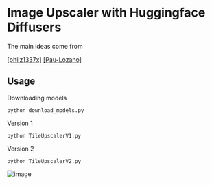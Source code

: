 # Image Upscaler with Huggingface Diffusers

The main ideas come from

[[philz1337x]](https://github.com/philz1337x/clarity-upscaler) [[Pau-Lozano]](https://github.com/BatouResearch/controlnet-tile-upscale)

## Usage

Downloading models  

```
python download_models.py
```

Version 1

```
python TileUpscalerV1.py
```

Version 2

```
python TileUpscalerV2.py
```

![image](https://github.com/user-attachments/assets/5a866787-cf1c-4520-b78d-44a0c63fb94b)
